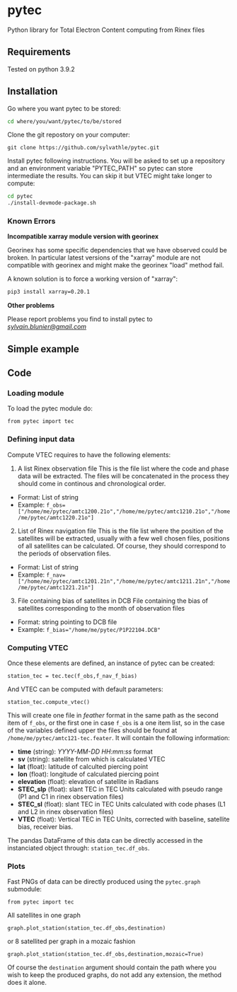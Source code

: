# pytec
Python library for Total Electron Content computing from Rinex files

## Requirements

Tested on python 3.9.2

## Installation

Go where you want pytec to be stored:
```bash
cd where/you/want/pytec/to/be/stored
```
Clone the git repostory on your computer:
```
git clone https://github.com/sylvathle/pytec.git
```

Install pytec following instructions. You will be asked to set up a repository and an environment variable "PYTEC_PATH" so pytec can store intermediate the results. You can skip it but VTEC might take longer to compute:

```bash
cd pytec
./install-devmode-package.sh
```

### Known Errors

**Incompatible xarray module version with georinex**

Georinex has some specific dependencies that we have observed could be broken.
In particular latest versions of the "xarray" module are not compatible with georinex and might make the georinex "load" method fail.

A known solution is to force a working version of "xarray":

```bash
pip3 install xarray=0.20.1
```

**Other problems**

Please report problems you find to install pytec to *sylvain.blunier@gmail.com*

## Simple example



## Code

### Loading module

To load the pytec module do:

`from pytec import tec`

### Defining input data

Compute VTEC requires to have the following elements:

1. A list Rinex observation file
This is the file list where the code and phase data will be extracted. The files will be concatenated in the process they should come in continous and chronological order.
* Format: List of string
* Example: `f_obs=["/home/me/pytec/amtc1200.21o","/home/me/pytec/amtc1210.21o","/home/me/pytec/amtc1220.21o"]`

2. List of Rinex navigation file
This is the file list where the position of the satellites will be extracted, usually with a few well chosen files, positions of all satellites can be calculated. Of course, they should correspond to the periods of observation files.
* Format: List of string
* Example: `f_nav=["/home/me/pytec/amtc1201.21n","/home/me/pytec/amtc1211.21n","/home/me/pytec/amtc1221.21n"]`

3. File containing bias of satellites in DCB
File containing the bias of satellites corresponding to the month of observation files
* Format: string pointing to DCB file
* Example: `f_bias="/home/me/pytec/P1P22104.DCB"`

### Computing VTEC

Once these elements are defined, an instance of pytec can be created:

`station_tec = tec.tec(f_obs,f_nav_f_bias)`

And VTEC can be computed with default parameters:

`station_tec.compute_vtec()`

This will create one file in *feather* format in the same path as the second item of `f_obs`, or the first one in case `f_obs` is a one item list, so in the case of the variables defined upper the files should be found at `/home/me/pytec/amtc121-tec.feater`.
It will contain the following information:

* **time** (string): *YYYY-MM-DD HH:mm:ss* format
* **sv** (string): satellite from which is calculated VTEC
* **lat** (float): latitude of calculted piercing point
* **lon** (float):  longitude of calculated piercing point
* **elevation** (float): elevation of satellite in Radians
* **STEC_slp** (float): slant TEC in TEC Units calculated with pseudo range (P1 and C1 in rinex observation files)
* **STEC_sl** (float): slant TEC in TEC Units calculated with code phases (L1 and L2 in rinex observation files)
* **VTEC** (float): Vertical TEC in TEC Units, corrected with baseline, satellite bias, receiver bias.

The pandas DataFrame of this data can be directly accessed in the instanciated object through: `station_tec.df_obs`.

### Plots

Fast PNGs of data can be directly produced using the `pytec.graph` submodule:

```
from pytec import tec
```

All satellites in one graph
```
graph.plot_station(station_tec.df_obs,destination)
```

or 8 satellited per graph in a mozaic fashion
```
graph.plot_station(station_tec.df_obs,destination,mozaic=True)
```

Of course the `destination` argument should contain the path where you wish to keep the produced graphs, do not add any extension, the method does it alone. 


